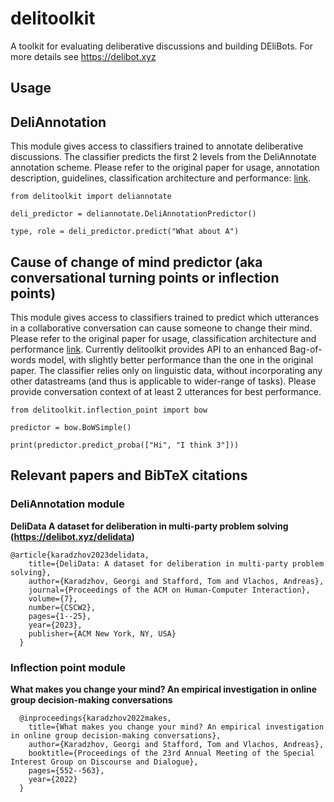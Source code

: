 # delitoolkit

A toolkit for evaluating deliberative discussions and building DEliBots. For more details see https://delibot.xyz

## Usage

## DeliAnnotation

This module gives access to classifiers trained to annotate deliberative discussions. The classifier predicts the
first 2 levels from the DeliAnnotate annotation scheme. Please refer to the original paper for usage,
annotation description, guidelines, classification architecture and performance: [link](#deliannotation-module).

```
from delitoolkit import deliannotate

deli_predictor = deliannotate.DeliAnnotationPredictor()

type, role = deli_predictor.predict("What about A")
```

## Cause of change of mind predictor (aka conversational turning points or inflection points)

This module gives access to classifiers trained to predict which utterances in a collaborative conversation can cause
someone to change their mind. Please refer to the original paper for usage, classification architecture and
performance [link](#inflection-point-module). Currently delitoolkit provides API to an enhanced Bag-of-words model, with slightly better
performance than the one in the original paper.
The classifier relies only on linguistic data, without incorporating any other datastreams (and thus is applicable to
wider-range of tasks). Please provide conversation context of at least 2 utterances for best performance.

```
from delitoolkit.inflection_point import bow

predictor = bow.BoWSimple()

print(predictor.predict_proba(["Hi", "I think 3"]))
```


## Relevant papers and BibTeX citations

### DeliAnnotation module
**DeliData A dataset for deliberation in multi-party problem solving (https://delibot.xyz/delidata)**
  
    @article{karadzhov2023delidata,
        title={DeliData: A dataset for deliberation in multi-party problem solving},
        author={Karadzhov, Georgi and Stafford, Tom and Vlachos, Andreas},
        journal={Proceedings of the ACM on Human-Computer Interaction},
        volume={7},
        number={CSCW2},
        pages={1--25},
        year={2023},
        publisher={ACM New York, NY, USA}
      }

### Inflection point module 
**What makes you change your mind? An empirical investigation in online group decision-making conversations**
  
      @inproceedings{karadzhov2022makes,
        title={What makes you change your mind? An empirical investigation in online group decision-making conversations},
        author={Karadzhov, Georgi and Stafford, Tom and Vlachos, Andreas},
        booktitle={Proceedings of the 23rd Annual Meeting of the Special Interest Group on Discourse and Dialogue},
        pages={552--563},
        year={2022}
      }

